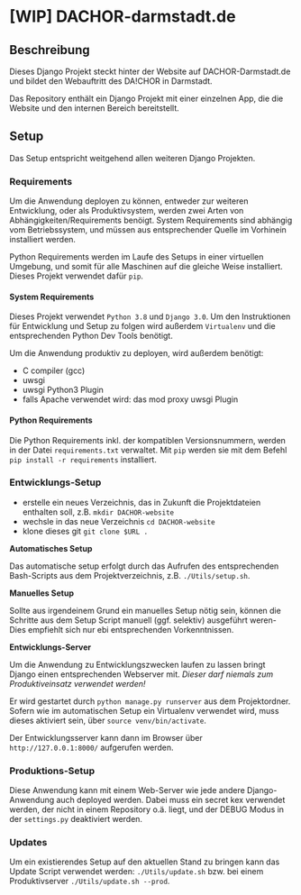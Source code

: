 # [WIP] DACHOR-darmstadt.de


## Beschreibung

Dieses Django Projekt steckt hinter der Website auf DACHOR-Darmstadt.de und bildet den Webauftritt des DA!CHOR in Darmstadt.

Das Repository enthält ein Django Projekt mit einer einzelnen App, die die Website und den internen Bereich bereitstellt.


## Setup

Das Setup entspricht weitgehend allen weiteren Django Projekten.


### Requirements

Um die Anwendung deployen zu können, entweder zur weiteren Entwicklung, oder als Produktivsystem, werden zwei Arten von Abhängigkeiten/Requirements benöigt. System Requirements sind abhängig vom Betriebssystem, und müssen aus entsprechender Quelle im Vorhinein installiert werden.

Python Requirements werden im Laufe des Setups in einer virtuellen Umgebung, und somit für alle Maschinen auf die gleiche Weise installiert. Dieses Projekt verwendet dafür ````pip````.


#### System Requirements

Dieses Projekt verwendet ````Python 3.8```` und ````Django 3.0````.
Um den Instruktionen für Entwicklung und Setup zu folgen wird außerdem ````Virtualenv```` und die entsprechenden Python Dev Tools benötigt.

Um die Anwendung produktiv zu deployen, wird außerdem benötigt:

* C compiler (gcc)
* uwsgi
* uwsgi Python3 Plugin
* falls Apache verwendet wird: das mod proxy uwsgi Plugin


#### Python Requirements

Die Python Requirements inkl. der kompatiblen Versionsnummern, werden in der Datei ````requirements.txt```` verwaltet. Mit ````pip```` werden sie mit dem Befehl ````pip install -r requirements```` installiert.


### Entwicklungs-Setup

* erstelle ein neues Verzeichnis, das in Zukunft die Projektdateien enthalten soll, z.B. ````mkdir DACHOR-website````
* wechsle in das neue Verzeichnis ````cd DACHOR-website````
* klone dieses git ````git clone $URL . ````

**Automatisches Setup**

Das automatische setup erfolgt durch das Aufrufen des entsprechenden Bash-Scripts aus dem Projektverzeichnis, z.B. ````./Utils/setup.sh````.

**Manuelles Setup**

Sollte aus irgendeinem Grund ein manuelles Setup nötig sein, können die Schritte aus dem Setup Script manuell (ggf. selektiv) ausgeführt weren- Dies empfiehlt sich nur ebi entsprechenden Vorkenntnissen.

**Entwicklungs-Server**

Um die Anwendung zu Entwicklungszwecken laufen zu lassen bringt Django einen entsprechenden Webserver mit. *Dieser darf niemals zum Produktiveinsatz verwendet werden!*

Er wird gestartet durch ````python manage.py runserver```` aus dem Projektordner. Sofern wie im automatischen Setup ein Virtualenv verwendet wird, muss dieses aktiviert sein, über ````source venv/bin/activate````.

Der Entwicklungsserver kann dann im Browser über ````http://127.0.0.1:8000/```` aufgerufen werden.


### Produktions-Setup

Diese Anwendung kann mit einem Web-Server wie jede andere Django-Anwendung auch deployed werden.
Dabei muss ein secret kex verwendet werden, der nicht in einem Repository o.ä. liegt, und der DEBUG Modus in der ````settings.py```` deaktiviert werden.


### Updates

Um ein existierendes Setup auf den aktuellen Stand zu bringen kann das Update Script verwendet werden: ````./Utils/update.sh```` bzw. bei einem Produktivserver ````./Utils/update.sh --prod````.
